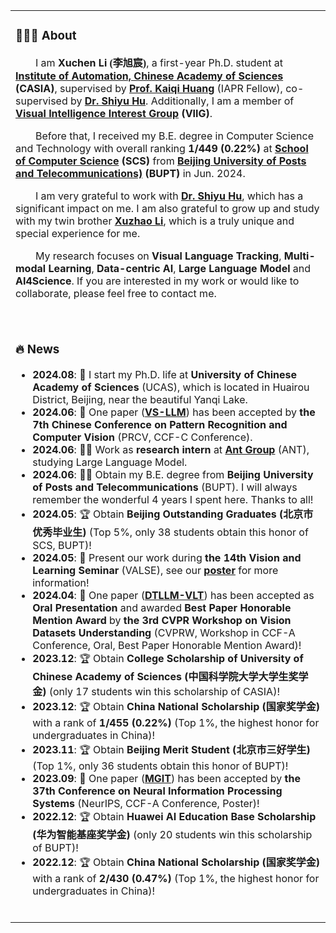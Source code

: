 <table>

<tr><td>

### 👨🏻‍💻 About
<p>
  &emsp;&emsp;I am <b>Xuchen Li <font face="楷体">(李旭宸)</font></b>, a first-year Ph.D. student at <b><a href="http://english.ia.cas.cn/"> Institute of Automation, Chinese Academy of Sciences</a> (CASIA)</b>, supervised by <b><a href="https://people.ucas.ac.cn/~huangkaiqi?language=en">Prof. Kaiqi Huang</a></b> (IAPR Fellow), co-supervised by <b><a href="https://huuuuusy.github.io/">Dr. Shiyu Hu</a></b>. Additionally, I am a member of <b><a href="http://viig.aitestunion.com/">Visual Intelligence Interest Group</a> (VIIG)</b>.
</p>
<p>
    &emsp;&emsp;Before that, I received my B.E. degree in Computer Science and Technology with overall ranking <b>1/449 (0.22%)</b> at <b><a href="https://scs.bupt.edu.cn/">School of Computer Science</a> (SCS)</b> from <b><a href="https://www.bupt.edu.cn/">Beijing University of Posts and Telecommunications)</a> (BUPT)</b> in Jun. 2024.
</p>
<p>
  &emsp;&emsp;I am very grateful to work with <b><a href="https://huuuuusy.github.io/">Dr. Shiyu Hu</a></b>, which has a significant impact on me. I am also grateful to grow up and study with my twin brother <b><a href="https://xuzhaoli.github.io/">Xuzhao Li</a></b>, which is a truly unique and special experience for me.
</p>
<p>
  &emsp;&emsp;My research focuses on <b>Visual Language Tracking</b>, <b>Multi-modal Learning</b>, <b>Data-centric AI</b>, <b>Large Language Model</b> and <b>AI4Science</b>. If you are interested in my work or would like to collaborate, please feel free to contact me.
</p>

<br>
</td></tr>

<tr><td>

### 🔥 News

- **2024.08**: 📣 I start my Ph.D. life at **University of Chinese Academy of Sciences** (UCAS), which is located in Huairou District, Beijing, near the beautiful Yanqi Lake.
- **2024.06**: 📝 One paper ([**VS-LLM**](https://xuchen-li.github.io/#VSLLM)) has been accepted by **the 7th Chinese Conference on Pattern Recognition and Computer Vision** (PRCV, CCF-C Conference).
- **2024.06**: 👩‍💻 Work as **research intern** at **<a href="https://www.antgroup.com/en">Ant Group</a>** (ANT), studying Large Language Model.
- **2024.06**: 👨‍🎓 Obtain my B.E. degree from **Beijing University of Posts and Telecommunications** (BUPT). I will always remember the wonderful 4 years I spent here. Thanks to all!
- **2024.05**: 🏆 Obtain **Beijing Outstanding Graduates (<font face="楷体">北京市优秀毕业生</font>)** (Top 5%, only 38 students obtain this honor of SCS, BUPT)!
- **2024.05**: 📣 Present our work during **the 14th Vision and Learning Seminar** (VALSE), see our [**poster**](https://xuchen-li.github.io/files/VALSE-poster.pdf) for more information!
- **2024.04**: 📝 One paper ([**DTLLM-VLT**](https://xuchen-li.github.io/#DTLLM)) has been accepted as **Oral Presentation** and awarded **Best Paper Honorable Mention Award** by **the 3rd CVPR Workshop on Vision Datasets Understanding** (CVPRW, Workshop in CCF-A Conference, Oral, Best Paper Honorable Mention Award)!
- **2023.12**: 🏆 Obtain **College Scholarship of University of Chinese Academy of Sciences (<font face="楷体">中国科学院大学大学生奖学金</font>)** (only 17 students win this scholarship of CASIA)!
- **2023.12**: 🏆 Obtain **China National Scholarship (<font face="楷体">国家奖学金</font>)** with a rank of **1/455 (0.22%)** (Top 1%, the highest honor for undergraduates in China)!
- **2023.11**: 🏆 Obtain **Beijing Merit Student (<font face="楷体">北京市三好学生</font>)** (Top 1%, only 36 students obtain this honor of BUPT)!
- **2023.09**: 📝 One paper ([**MGIT**](https://xuchen-li.github.io/#MGIT)) has been accepted by **the 37th Conference on Neural Information Processing Systems** (NeurIPS, CCF-A Conference, Poster)!
- **2022.12**: 🏆 Obtain **Huawei AI Education Base Scholarship (<font face="楷体">华为智能基座奖学金</font>)** (only 20 students win this scholarship of BUPT)!
- **2022.12**: 🏆 Obtain **China National Scholarship (<font face="楷体">国家奖学金</font>)** with a rank of **2/430 (0.47%)** (Top 1%, the highest honor for undergraduates in China)!

<br>
</td></tr>

</table>
